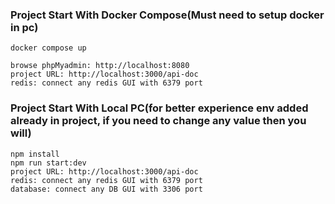 ### Project Start With Docker Compose(Must need to setup docker in pc)
```
docker compose up

browse phpMyadmin: http://localhost:8080
project URL: http://localhost:3000/api-doc
redis: connect any redis GUI with 6379 port 
```

### Project Start With Local PC(for better experience env added already in project, if you need to change any value then you will)

```
npm install
npm run start:dev
project URL: http://localhost:3000/api-doc
redis: connect any redis GUI with 6379 port
database: connect any DB GUI with 3306 port
```


